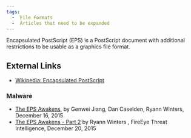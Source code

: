```yaml
---
tags:
  -  File Formats
  -  Articles that need to be expanded
---
```

Encapsulated PostScript (EPS) is a PostScript document with additional
restrictions to be usable as a graphics file format.

## External Links

- [Wikipedia: Encapsulated
  PostScript](https://en.wikipedia.org/wiki/Encapsulated_PostScript)

### Malware

- [The EPS
  Awakens](https://www.fireeye.com/blog/threat-research/2015/12/the_eps_awakens.html),
  by Genwei Jiang, Dan Caselden, Ryann Winters, December 16, 2015
- [The EPS Awakens - Part
  2](https://www.fireeye.com/blog/threat-research/2015/12/the-eps-awakens-part-two.html)
  by Ryann Winters , FireEye Threat Intelligence, December 20, 2015

